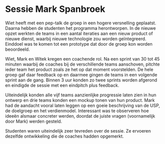 # Sessie Mark Spanbroek

Wiet heeft met een pep-talk de groep in een hogere versnelling geplaatst. Daarna hebben de studenten het programma herontworpen.
In de nieuwe opzet werkten de teams in een aantal iteraties aan een nieuw product of nieuwe dienst, waarbij nieuwe technologie zou worden geïntegreerd.
Einddoel was te komen tot een prototype dat door de groep kon worden beoordeeld.

Wiet, Mark en Witek kregen een coachende rol. Na een sprint van 30 tot 45 minuten waarbij de coaches bij de verschillende teams aanschoven, 
pitchte ieder team het product zoals ze het op dat moment voorstelden.
De hele groep gaf daar feedback op en daarmee gingen de teams in een volgende sprint aan de gang. Binnen 3 uur konden zo twee sprints worden afgerond
en eindigde de sessie met een eindpitch plus feedback.

Uiteindelijk konden alle vijf teams aanzienlijke progressie laten zien in hun ontwerp en drie teams konden een mockup tonen van hun product. Mark had de aandacht 
vooral laten leggen op een goeie beschrijving van de USP, de doelgroep en het verdienmodel. Interessant was te observeren hoe ideeën alsmaar concreter werden, doordat 
de juiste vragen (voornamelijk door Mark) werden gesteld.

Studenten waren uiteindelijk zeer tevreden over de sessie. Ze ervoeren dezelfde ontwikkeling die de coaches hadden opgemerkt.
